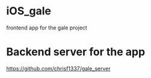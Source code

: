 # iOS_gale
frontend app for the gale project
# Backend server for the app
https://github.com/chrisf1337/gale_server

